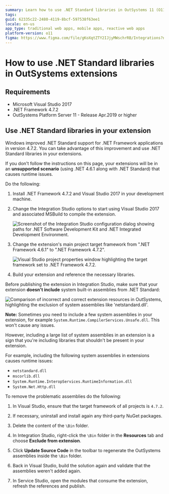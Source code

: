 ```yaml
---
summary: Learn how to use .NET Standard libraries in OutSystems 11 (O11) extensions by upgrading to .NET Framework 4.7.2 and adjusting Visual Studio settings.
tags: 
guid: 62335c22-2480-4119-8bcf-597538f63ee1
locale: en-us
app_type: traditional web apps, mobile apps, reactive web apps
platform-version: o11
figma: https://www.figma.com/file/gKoXqtZTY2IJjyMWschrRB/Integrations?node-id=1242:336
---
```


# How to use .NET Standard libraries in OutSystems extensions

## Requirements

* Microsoft Visual Studio 2017
* .NET Framework 4.7.2
* OutSystems Platform Server 11 - Release Apr.2019 or higher

## Use .NET Standard libraries in your extension

Windows improved .NET Standard support for .NET Framework applications in version 4.7.2. You can take advantage of this improvement and use .NET Standard libraries in your extensions.

<div class="warning" markdown="1">

If you don't follow the instructions on this page, your extensions will be in an **unsupported scenario** (using .NET 4.6.1 along with .NET Standard) that causes runtime issues.

</div>

Do the following:

1. Install .NET Framework 4.7.2 and Visual Studio 2017 in your development machine.

1. Change the Integration Studio options to start using Visual Studio 2017 and associated MSBuild to compile the extension.

    ![Screenshot of the Integration Studio configuration dialog showing paths for .NET Software Development Kit and .NET Integrated Development Environment.](images/integration-studio-config.png "Integration Studio Configuration Dialog")

1. Change the extension's main project target framework from ".NET Framework 4.6.1" to ".NET Framework 4.7.2".

    ![Visual Studio project properties window highlighting the target framework set to .NET Framework 4.7.2.](images/project-target.png "Project Properties Target Framework")

1. Build your extension and reference the necessary libraries.

Before publishing the extension in Integration Studio, make sure that your extension **doesn't include** system built-in assemblies from .NET Standard:

![Comparison of incorrect and correct extension resources in OutSystems, highlighting the exclusion of system assemblies like 'netstandard.dll'.](images/extension-resources.png "Extension Resources Comparison")

<div class="info" markdown="1">

**Note:** Sometimes you need to include a few system assemblies in your extension, for example `System.Runtime.CompilerServices.Unsafe.dll`. This won't cause any issues.

However, including a large list of system assemblies in an extension is a sign that you're including libraries that shouldn't be present in your extension.

For example, including the following system assemblies in extensions causes runtime issues:

* `netstandard.dll`
* `mscorlib.dll`
* `System.Runtime.InteropServices.RuntimeInformation.dll`
* `System.Net.Http.dll`

</div>

To remove the problematic assemblies do the following:

1. In Visual Studio, ensure that the target framework of all projects is `4.7.2`.

1. If necessary, uninstall and install again any third-party NuGet packages.

1. Delete the content of the `\Bin` folder.

1. In Integration Studio, right-click the `\Bin` folder in the **Resources** tab and choose **Exclude from extension**.

1. Click **Update Source Code** in the toolbar to regenerate the OutSystems assemblies inside the `\Bin` folder.

1. Back in Visual Studio, build the solution again and validate that the assemblies weren't added again.

1. In Service Studio, open the modules that consume the extension, refresh the references and publish.
